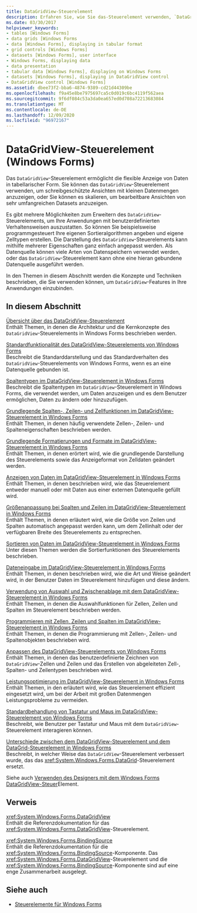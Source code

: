 ```yaml
---
title: DataGridView-Steuerelement
description: Erfahren Sie, wie Sie das-Steuerelement verwenden, `DataGridView` um schreibgeschützte Sichten einer kleinen Datenmenge anzuzeigen, oder Skalieren Sie es, um bearbeitbare Sichten von sehr großen Datenmengen anzuzeigen.
ms.date: 03/30/2017
helpviewer_keywords:
- tables [Windows Forms]
- data grids [Windows Forms
- data [Windows Forms], displaying in tabular format
- grid controls [Windows Forms]
- datasets [Windows Forms], user interface
- Windows Forms, displaying data
- data presentation
- tabular data [Windows Forms], displaying on Windows Forms
- datasets [Windows Forms], displaying in DataGridView control
- DataGridView control [Windows Forms]
ms.assetid: dbee73f2-bba6-4874-9389-cd21d44309be
ms.openlocfilehash: f9a45e8be7975697ca5c0d019c6bc4119f562aea
ms.sourcegitcommit: 9f6df084c53a3da0ea657ed0d708a72213683084
ms.translationtype: MT
ms.contentlocale: de-DE
ms.lasthandoff: 12/09/2020
ms.locfileid: "96972167"
---
```

# <a name="datagridview-control-windows-forms"></a>DataGridView-Steuerelement (Windows Forms)
Das `DataGridView`-Steuerelement ermöglicht die flexible Anzeige von Daten in tabellarischer Form. Sie können das `DataGridView`-Steuerelement verwenden, um schreibgeschützte Ansichten mit kleinen Datenmengen anzuzeigen, oder Sie können es skalieren, um bearbeitbare Ansichten von sehr umfangreichen Datasets anzuzeigen.  
  
 Es gibt mehrere Möglichkeiten zum Erweitern des `DataGridView`-Steuerelements, um Ihre Anwendungen mit benutzerdefinierten Verhaltensweisen auszustatten. So können Sie beispielsweise programmgesteuert Ihre eigenen Sortieralgorithmen angeben und eigene Zelltypen erstellen. Die Darstellung des `DataGridView`-Steuerelements kann mithilfe mehrerer Eigenschaften ganz einfach angepasst werden. Als Datenquelle können viele Arten von Datenspeichern verwendet werden, oder das `DataGridView`-Steuerelement kann ohne eine hieran gebundene Datenquelle ausgeführt werden.  
  
 In den Themen in diesem Abschnitt werden die Konzepte und Techniken beschrieben, die Sie verwenden können, um `DataGridView`-Features in Ihre Anwendungen einzubinden.  
  
## <a name="in-this-section"></a>In diesem Abschnitt  
 [Übersicht über das DataGridView-Steuerelement](datagridview-control-overview-windows-forms.md)  
 Enthält Themen, in denen die Architektur und die Kernkonzepte des `DataGridView`-Steuerelements in Windows Forms beschrieben werden.  
  
 [Standardfunktionalität des DataGridView-Steuerelements von Windows Forms](default-functionality-in-the-windows-forms-datagridview-control.md)  
 Beschreibt die Standarddarstellung und das Standardverhalten des `DataGridView`-Steuerelements von Windows Forms, wenn es an eine Datenquelle gebunden ist.  
  
 [Spaltentypen im DataGridView-Steuerelement in Windows Forms](column-types-in-the-windows-forms-datagridview-control.md)  
 Beschreibt die Spaltentypen im `DataGridView`-Steuerelement in Windows Forms, die verwendet werden, um Daten anzuzeigen und es dem Benutzer ermöglichen, Daten zu ändern oder hinzuzufügen.  
  
 [Grundlegende Spalten-, Zeilen- und Zellfunktionen im DataGridView-Steuerelement in Windows Forms](basic-column-row-and-cell-features-wf-datagridview-control.md)  
 Enthält Themen, in denen häufig verwendete Zellen-, Zeilen- und Spalteneigenschaften beschrieben werden.  
  
 [Grundlegende Formatierungen und Formate im DataGridView-Steuerelement in Windows Forms](basic-formatting-and-styling-in-the-windows-forms-datagridview-control.md)  
 Enthält Themen, in denen erörtert wird, wie die grundlegende Darstellung des Steuerelements sowie das Anzeigeformat von Zelldaten geändert werden.  
  
 [Anzeigen von Daten im DataGridView-Steuerelement in Windows Forms](displaying-data-in-the-windows-forms-datagridview-control.md)  
 Enthält Themen, in denen beschrieben wird, wie das Steuerelement entweder manuell oder mit Daten aus einer externen Datenquelle gefüllt wird.  
  
 [Größenanpassung bei Spalten und Zeilen im DataGridView-Steuerelement in Windows Forms](resizing-columns-and-rows-in-the-windows-forms-datagridview-control.md)  
 Enthält Themen, in denen erläutert wird, wie die Größe von Zeilen und Spalten automatisch angepasst werden kann, um dem Zellinhalt oder der verfügbaren Breite des Steuerelements zu entsprechen.  
  
 [Sortieren von Daten im DataGridView-Steuerelement in Windows Forms](sorting-data-in-the-windows-forms-datagridview-control.md)  
 Unter diesen Themen werden die Sortierfunktionen des Steuerelements beschrieben.  
  
 [Dateneingabe im DataGridView-Steuerelement in Windows Forms](data-entry-in-the-windows-forms-datagridview-control.md)  
 Enthält Themen, in denen beschrieben wird, wie die Art und Weise geändert wird, in der Benutzer Daten im Steuerelement hinzufügen und diese ändern.  
  
 [Verwendung von Auswahl und Zwischenablage mit dem DataGridView-Steuerelement in Windows Forms](selection-and-clipboard-use-with-the-windows-forms-datagridview-control.md)  
 Enthält Themen, in denen die Auswahlfunktionen für Zellen, Zeilen und Spalten im Steuerelement beschrieben werden.  
  
 [Programmieren mit Zellen, Zeilen und Spalten im DataGridView-Steuerelement in Windows Forms](programming-with-cells-rows-and-columns-in-the-datagrid.md)  
 Enthält Themen, in denen die Programmierung mit Zellen-, Zeilen- und Spaltenobjekten beschrieben wird.  
  
 [Anpassen des DataGridView-Steuerelements von Windows Forms](customizing-the-windows-forms-datagridview-control.md)  
 Enthält Themen, in denen das benutzerdefinierte Zeichnen von `DataGridView`-Zellen und Zeilen und das Erstellen von abgeleiteten Zell-, Spalten- und Zeilentypen beschrieben wird.  
  
 [Leistungsoptimierung im DataGridView-Steuerelement in Windows Forms](performance-tuning-in-the-windows-forms-datagridview-control.md)  
 Enthält Themen, in den erläutert wird, wie das Steuerelement effizient eingesetzt wird, um bei der Arbeit mit großen Datenmengen Leistungsprobleme zu vermeiden.  
  
 [Standardbehandlung von Tastatur und Maus im DataGridView-Steuerelement von Windows Forms](default-keyboard-and-mouse-handling-in-the-windows-forms-datagridview-control.md)  
 Beschreibt, wie Benutzer per Tastatur und Maus mit dem `DataGridView`-Steuerelement interagieren können.  
  
 [Unterschiede zwischen dem DataGridView-Steuerelement und dem DataGrid-Steuerelement in Windows Forms](differences-between-the-windows-forms-datagridview-and-datagrid-controls.md)  
 Beschreibt, in welcher Weise das `DataGridView`-Steuerelement verbessert wurde, das das <xref:System.Windows.Forms.DataGrid>-Steuerelement ersetzt.  
  
 Siehe auch [Verwenden des Designers mit dem Windows Forms DataGridView-Steuer](using-the-designer-with-the-windows-forms-datagridview-control.md)Element.  
  
## <a name="reference"></a>Verweis  
 <xref:System.Windows.Forms.DataGridView>  
 Enthält die Referenzdokumentation für das <xref:System.Windows.Forms.DataGridView>-Steuerelement.  
  
 <xref:System.Windows.Forms.BindingSource>  
 Enthält die Referenzdokumentation für die <xref:System.Windows.Forms.BindingSource>-Komponente. Das <xref:System.Windows.Forms.DataGridView>-Steuerelement und die <xref:System.Windows.Forms.BindingSource>-Komponente sind auf eine enge Zusammenarbeit ausgelegt.  
  
## <a name="see-also"></a>Siehe auch

- [Steuerelemente für Windows Forms](controls-to-use-on-windows-forms.md)
